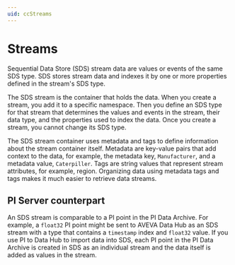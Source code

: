 ```yaml
---
uid: ccStreams
---
```

# Streams

Sequential Data Store (SDS) stream data are values or events of the same SDS type. SDS stores stream data and indexes it by one or more properties defined in the stream's SDS type.

The SDS stream is the container that holds the data. When you create a stream, you add it to a specific namespace. Then you define an SDS type for that stream that determines the values and events in the stream, their data type, and the properties used to index the data. Once you create a stream, you cannot change its SDS type.

The SDS stream container uses metadata and tags to define information about the stream container itself. Metadata are key-value pairs that add context to the data, for example, the metadata key, `Manufacturer`, and a metadata value, `Caterpiller`. Tags are string values that represent stream attributes, for example, region. Organizing data using metadata tags and tags makes it much easier to retrieve data streams.

## PI Server counterpart

An SDS stream is comparable to a PI point in the PI Data Archive. For example, a `float32` PI point might be sent to AVEVA Data Hub as an SDS stream with a type that contains a `timestamp` index and `float32` value. If you use PI to Data Hub to import data into SDS, each PI point in the PI Data Archive is created in SDS as an individual stream and the data itself is added as values in the stream.
